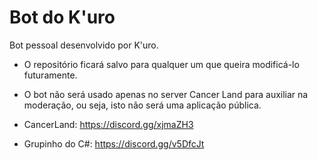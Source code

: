 # Bot do K'uro
Bot pessoal desenvolvido por K'uro.

* O repositório ficará salvo para qualquer um que queira modificá-lo futuramente.

* O bot não será usado apenas no server Cancer Land para auxiliar na moderação, ou seja, isto não será uma aplicação pública.

* CancerLand: https://discord.gg/xjmaZH3
* Grupinho do C#: https://discord.gg/v5DfcJt

